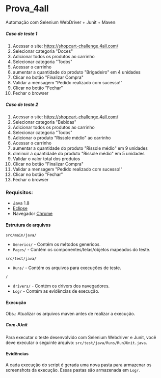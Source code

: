 # Prova_4all

Automação com Selenium WebDriver + Junit + Maven

##### Caso de teste 1
1. Acessar o site: https://shopcart-challenge.4all.com/
2. Selecionar categoria "Doces"
3. Adicionar todos os produtos ao carrinho
4. Selecionar categoria "Todos"
5. Acessar o carrinho
6. aumentar a quantidade do produto "Brigadeiro" em 4 unidades
7. Clicar no botão "Finalizar Compra"
8. Validar a mensagem "Pedido realizado com sucesso!"
9. Clicar no botão "Fechar"
10.  Fechar o browser

##### Caso de teste 2
1. Acessar o site: https://shopcart-challenge.4all.com/
2. Selecionar categoria "Bebidas"
3. Adicionar todos os produtos ao carrinho
4. Selecionar categoria "Todos"
5. Adicionar o produto "Rissole médio" ao carrinho
6. Acessar o carrinho
7. aumentar a quantidade do produto "Rissole médio" em 9 unidades
8. diminuir a quantidade do produto "Rissole médio" em 5 unidades
9. Validar o valor total dos produtos
10. Clicar no botão "Finalizar Compra"
11. Validar a mensagem "Pedido realizado com sucesso!"
12. Clicar no botão "Fechar"
13. Fechar o browser

### Requisitos:
- Java 1.8
- [Eclipse](https://www.eclipse.org/downloads/)
- Navegador [Chrome](https://www.google.com/intl/pt-BR_ALL/chrome/)

#### Estrutura de arquivos
`src/main/java/`
 - `Generics/` - Contém os métodos genericos.
 - `Pages/` - Contém os componentes/telas/objetos mapeados do teste.

`src/test/java/`
 - `Runs/` - Contém os arquivos para execuções de teste.

`/`
- `drivers/` - Contém os drivers dos navegadores.
- `Log/` - Contém as evidências de execução.

#### Execução
Obs.: Atualizar os arquivos maven antes de realizar a execução.

##### Com JUnit
Para executar o teste desenvolvido com Selenium Webdriver e Junit, você deve executar o seguinte arquivo: `src/test/java/Runs/RunJUnit.java`.

#### Evidências
A cada execução do script é gerada uma nova pasta para armazenar os screenshots da execução. Essas pastas são armazenada em `Log/`.
